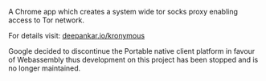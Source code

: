A Chrome app which creates a system wide tor socks proxy enabling access to Tor network.

For details visit: [deepankar.io/kronymous](https://deepankar.io/kronymous)  

Google decided to discontinue the Portable native client platform in favour of Webassembly thus development on this project has been stopped and is no longer maintained.
